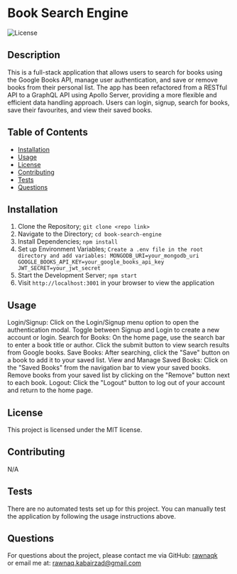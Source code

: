 # Book Search Engine
  
  ![License](https://img.shields.io/badge/license-MIT-blue.svg)
  
  ## Description
  This is a full-stack application that allows users to search for books using the Google Books API, manage user authentication, and save or remove books from their personal list. The app has been refactored from a RESTful API to a GraphQL API using Apollo Server, providing a more flexible and efficient data handling approach. Users can login, signup, search for books, save their favourites, and view their saved books. 
  
  ## Table of Contents
  - [Installation](#installation)
  - [Usage](#usage)
  - [License](#license)
  - [Contributing](#contributing)
  - [Tests](#tests)
  - [Questions](#questions)
  
  ## Installation
  1. Clone the Repository; `git clone <repo link>`
  2. Navigate to the Directory; `cd book-search-engine`
  3. Install Dependencies; `npm install`
  4. Set up Environment Variables; `Create a .env file in the root directory and add variables: MONGODB_URI=your_mongodb_uri GOOGLE_BOOKS_API_KEY=your_google_books_api_key JWT_SECRET=your_jwt_secret`
  5. Start the Development Server; `npm start`
  6. Visit `http://localhost:3001` in your browser to view the application

  ## Usage
  Login/Signup: Click on the Login/Signup menu option to open the authentication modal. Toggle between Signup and Login to create a new account or login.
  Search for Books: On the home page, use the search bar to enter a book title or author. Click the submit button to view search results from Google books.
  Save Books: After searching, click the "Save" button on a book to add it to your saved list.
  View and Manage Saved Books: Click on the "Saved Books" from the navigation bar to view your saved books. Remove books from your saved list by clicking on the "Remove" button next to each book.
  Logout: Click the "Logout" button to log out of your account and return to the home page.
  
  ## License
  This project is licensed under the MIT license.
  
  ## Contributing
  N/A
  
  ## Tests
  There are no automated tests set up for this project. You can manually test the application by following the usage instructions above.
  
  ## Questions
  For questions about the project, please contact me via 
  GitHub: [rawnaqk](https://github.com/rawnaqk)  
  or email me at: rawnaq.kabairzad@gmail.com

